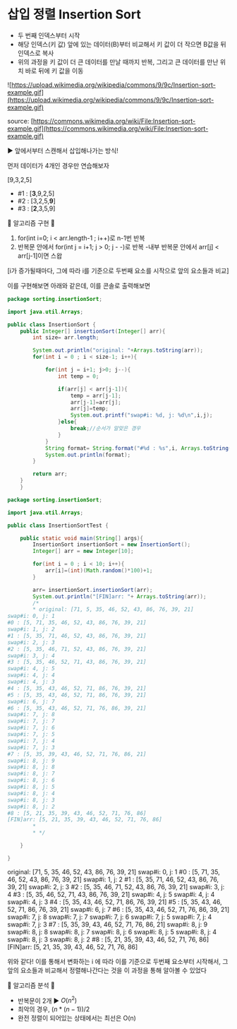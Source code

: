 # 삽입 정렬 Insertion Sort

- 두 번째 인덱스부터 시작
- 해당 인덱스(키 값) 앞에 있는 데이터(B)부터 비교해서 키 값이 더 작으면 B값을 뒤 인덱스로 복사
- 위의 과정을 키 값이 더 큰 데이터를 만날 때까지 반복, 그리고 큰 데이터를 만난 위치 바로 뒤에 키 값을 이동

![https://upload.wikimedia.org/wikipedia/commons/9/9c/Insertion-sort-example.gif](https://upload.wikimedia.org/wikipedia/commons/9/9c/Insertion-sort-example.gif)

source: [https://commons.wikimedia.org/wiki/File:Insertion-sort-example.gif](https://commons.wikimedia.org/wiki/File:Insertion-sort-example.gif)

▶️ 앞에서부터 스캔해서 삽입해나가는 방식!

먼저 데이터가 4개인 경우만 연습해보자

[9,3,2,5]

- #1 : [**3**,9,2,5]
- #2 : [3,2,5,**9**]
- #3 : [**2**,3,5,9]

📌 알고리즘 구현 📌

1. for(int i=0; i < arr.length-1 ; i++)로 n-1번 반복
2. 반복문 안에서 for(int j = i+1; j > 0; j  - -)로 반복
-내부 반복문 안에서 arr[j] < arr[j-1]이면 스왑

[i가 증가될때마다, 그에 따라 i를 기준으로 두번째 요소를 시작으로 앞의 요소들과 비교]

이를 구현해보면 아래와 같은데, 이를 콘솔로 출력해보면

```java
package sorting.insertionSort;

import java.util.Arrays;

public class InsertionSort {
    public Integer[] insertionSort(Integer[] arr){
        int size= arr.length;

        System.out.println("original: "+Arrays.toString(arr));
        for(int i = 0 ; i < size-1; i++){

            for(int j = i+1; j>0; j--){
                int temp = 0;

                if(arr[j] < arr[j-1]){
                    temp = arr[j-1];
                    arr[j-1]=arr[j];
                    arr[j]=temp;
                    System.out.printf("swap#i: %d, j: %d\n",i,j);
                }else{
                    break;//순서가 알맞은 경우
                }
            }
            String format= String.format("#%d : %s",i, Arrays.toString(arr));
            System.out.println(format);
        }

        return arr;
    }
	}
```

```java
package sorting.insertionSort;

import java.util.Arrays;

public class InsertionSortTest {

    public static void main(String[] args){
        InsertionSort insertionSort = new InsertionSort();
        Integer[] arr = new Integer[10];

        for(int i = 0 ; i < 10; i++){
            arr[i]=(int)(Math.random()*100)+1;
        }

        arr= insertionSort.insertionSort(arr);
        System.out.println("[FIN]arr: "+ Arrays.toString(arr));
        /*
        * original: [71, 5, 35, 46, 52, 43, 86, 76, 39, 21]
swap#i: 0, j: 1
#0 : [5, 71, 35, 46, 52, 43, 86, 76, 39, 21]
swap#i: 1, j: 2
#1 : [5, 35, 71, 46, 52, 43, 86, 76, 39, 21]
swap#i: 2, j: 3
#2 : [5, 35, 46, 71, 52, 43, 86, 76, 39, 21]
swap#i: 3, j: 4
#3 : [5, 35, 46, 52, 71, 43, 86, 76, 39, 21]
swap#i: 4, j: 5
swap#i: 4, j: 4
swap#i: 4, j: 3
#4 : [5, 35, 43, 46, 52, 71, 86, 76, 39, 21]
#5 : [5, 35, 43, 46, 52, 71, 86, 76, 39, 21]
swap#i: 6, j: 7
#6 : [5, 35, 43, 46, 52, 71, 76, 86, 39, 21]
swap#i: 7, j: 8
swap#i: 7, j: 7
swap#i: 7, j: 6
swap#i: 7, j: 5
swap#i: 7, j: 4
swap#i: 7, j: 3
#7 : [5, 35, 39, 43, 46, 52, 71, 76, 86, 21]
swap#i: 8, j: 9
swap#i: 8, j: 8
swap#i: 8, j: 7
swap#i: 8, j: 6
swap#i: 8, j: 5
swap#i: 8, j: 4
swap#i: 8, j: 3
swap#i: 8, j: 2
#8 : [5, 21, 35, 39, 43, 46, 52, 71, 76, 86]
[FIN]arr: [5, 21, 35, 39, 43, 46, 52, 71, 76, 86]
        *
        * */

    }

}
```

original: [71, 5, 35, 46, 52, 43, 86, 76, 39, 21]
swap#i: 0, j: 1
#0 : [5, 71, 35, 46, 52, 43, 86, 76, 39, 21]
swap#i: 1, j: 2
#1 : [5, 35, 71, 46, 52, 43, 86, 76, 39, 21]
swap#i: 2, j: 3
#2 : [5, 35, 46, 71, 52, 43, 86, 76, 39, 21]
swap#i: 3, j: 4
#3 : [5, 35, 46, 52, 71, 43, 86, 76, 39, 21]
swap#i: 4, j: 5
swap#i: 4, j: 4
swap#i: 4, j: 3
#4 : [5, 35, 43, 46, 52, 71, 86, 76, 39, 21]
#5 : [5, 35, 43, 46, 52, 71, 86, 76, 39, 21]
swap#i: 6, j: 7
#6 : [5, 35, 43, 46, 52, 71, 76, 86, 39, 21]
swap#i: 7, j: 8
swap#i: 7, j: 7
swap#i: 7, j: 6
swap#i: 7, j: 5
swap#i: 7, j: 4
swap#i: 7, j: 3
#7 : [5, 35, 39, 43, 46, 52, 71, 76, 86, 21]
swap#i: 8, j: 9
swap#i: 8, j: 8
swap#i: 8, j: 7
swap#i: 8, j: 6
swap#i: 8, j: 5
swap#i: 8, j: 4
swap#i: 8, j: 3
swap#i: 8, j: 2
#8 : [5, 21, 35, 39, 43, 46, 52, 71, 76, 86]
[FIN]arr: [5, 21, 35, 39, 43, 46, 52, 71, 76, 86]

위와 같다! 이를 통해서 변화하는 i 에 따라 이를 기준으로 두번째 요소부터 시작해서, 그 앞의 요소들과 비교해서 정렬해나간다는 것을 이 과정을 통해 알아볼 수 있었다

📌 알고리즘 분석 📌

- 반복문이 2개 ▶️ $O(n^2)$
- 최악의 경우, $(n*(n-1))/2$
- 완전 정렬이 되어있는 상태에서는 최선은 O(n)